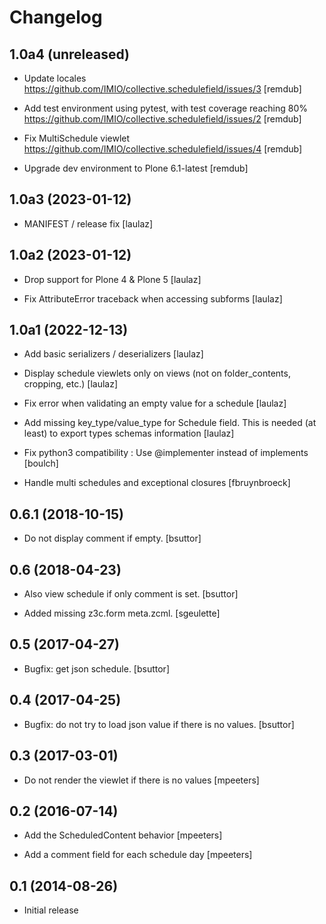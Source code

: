 # Changelog

## 1.0a4 (unreleased)

- Update locales https://github.com/IMIO/collective.schedulefield/issues/3
  [remdub]

- Add test environment using pytest, with test coverage reaching 80% https://github.com/IMIO/collective.schedulefield/issues/2
  [remdub]

- Fix MultiSchedule viewlet https://github.com/IMIO/collective.schedulefield/issues/4
  [remdub]

- Upgrade dev environment to Plone 6.1-latest
  [remdub]


## 1.0a3 (2023-01-12)

- MANIFEST / release fix
  [laulaz]


## 1.0a2 (2023-01-12)

- Drop support for Plone 4 & Plone 5
  [laulaz]

- Fix AttributeError traceback when accessing subforms
  [laulaz]


## 1.0a1 (2022-12-13)

- Add basic serializers / deserializers
  [laulaz]

- Display schedule viewlets only on views (not on folder_contents, cropping, etc.)
  [laulaz]

- Fix error when validating an empty value for a schedule
  [laulaz]

- Add missing key_type/value_type for Schedule field. This is needed (at least)
  to export types schemas information
  [laulaz]

- Fix python3 compatibility : Use @implementer instead of implements
  [boulch]

- Handle multi schedules and exceptional closures
  [fbruynbroeck]


## 0.6.1 (2018-10-15)

- Do not display comment if empty.
  [bsuttor]


## 0.6 (2018-04-23)

- Also view schedule if only comment is set.
  [bsuttor]

- Added missing z3c.form meta.zcml.
  [sgeulette]


## 0.5 (2017-04-27)

- Bugfix: get json schedule.
  [bsuttor]


## 0.4 (2017-04-25)

- Bugfix: do not try to load json value if there is no values.
  [bsuttor]


## 0.3 (2017-03-01)

- Do not render the viewlet if there is no values
  [mpeeters]


## 0.2 (2016-07-14)

- Add the ScheduledContent behavior
  [mpeeters]

- Add a comment field for each schedule day
  [mpeeters]


## 0.1 (2014-08-26)

 - Initial release
